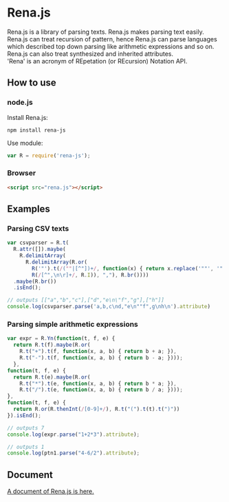 # Rena.js
Rena.js is a library of parsing texts. Rena.js makes parsing text easily.  
Rena.js can treat recursion of pattern, hence Rena.js can parse languages which described top down parsing
like arithmetic expressions and so on.  
Rena.js can also treat synthesized and inherited attributes.  
'Rena' is an acronym of REpetation (or REcursion) Notation API.  

## How to use

### node.js
Install Rena.js:
```
npm install rena-js
```

Use module:
```js
var R = require('rena-js');
```

### Browser
```html
<script src="rena.js"></script>
```

## Examples

### Parsing CSV texts
```js
var csvparser = R.t(
  R.attr([]).maybe(
    R.delimitArray(
      R.delimitArray(R.or(
        R('"').t(/(""|[^"])+/, function(x) { return x.replace('""', '"'); }).t('"'),
        R(/[^",\n\r]+/, R.I)), ","), R.br())))
  .maybe(R.br())
  .isEnd();

// outputs [["a","b","c"],["d","e\n\"f","g"],["h"]]
console.log(csvparser.parse('a,b,c\nd,"e\n""f",g\nh\n').attribute)
```

### Parsing simple arithmetic expressions
```js
var expr = R.Yn(function(t, f, e) {
  return R.t(f).maybe(R.or(
    R.t("+").t(f, function(x, a, b) { return b + a; }),
    R.t("-").t(f, function(x, a, b) { return b - a; })));
  },
function(t, f, e) {
  return R.t(e).maybe(R.or(
    R.t("*").t(e, function(x, a, b) { return b * a; }),
    R.t("/").t(e, function(x, a, b) { return b / a; })));
},
function(t, f, e) {
  return R.or(R.thenInt(/[0-9]+/), R.t("(").t(t).t(")"))
}).isEnd();

// outputs 7
console.log(expr.parse("1+2*3").attribute);

// outputs 1
console.log(ptn1.parse("4-6/2").attribute);
```

## Document
[A document of Rena.js is here.](http://rena.morilib.net)
